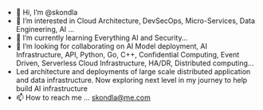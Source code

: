 - 👋 Hi, I’m @skondla
- 👀 I’m interested in Cloud Architecture, DevSecOps, Micro-Services, Data Engineering, AI ...
- 🌱 I’m currently learning Everything AI and Security...
- 💞️ I’m looking for collaborating on AI Model deployment, AI Infrastructure, API, Python, Go, C++, Confidential Computing, Event Driven, Serverless Cloud Infrastructure, HA/DR, Distributed computing...
- Led architecture and deployments of large scale distributed application and data infrastructure. Now exploring next level in my journey to help build AI infrastructure 
- 📫 How to reach me ... skondla@me.com

<!---
skondla/skondla is a ✨ special ✨ repository because its `README.md` (this file) appears on your GitHub profile.
You can click the Preview link to take a look at your changes.
--->
